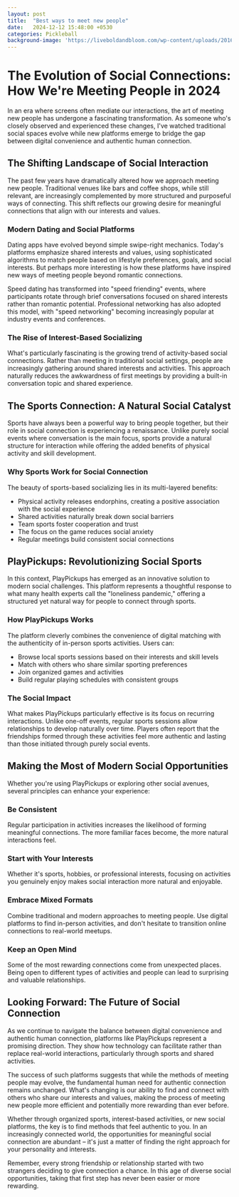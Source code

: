 ```yaml
---
layout: post
title:  "Best ways to meet new people"
date:   2024-12-12 15:48:00 +0530
categories: Pickleball
background-image: 'https://liveboldandbloom.com/wp-content/uploads/2016/05/Sv1YOycA-1-e1674809906250-768x437.jpeg'
---
```



# The Evolution of Social Connections: How We're Meeting People in 2024

In an era where screens often mediate our interactions, the art of meeting new people has undergone a fascinating transformation. As someone who's closely observed and experienced these changes, I've watched traditional social spaces evolve while new platforms emerge to bridge the gap between digital convenience and authentic human connection.

## The Shifting Landscape of Social Interaction

The past few years have dramatically altered how we approach meeting new people. Traditional venues like bars and coffee shops, while still relevant, are increasingly complemented by more structured and purposeful ways of connecting. This shift reflects our growing desire for meaningful connections that align with our interests and values.

### Modern Dating and Social Platforms

Dating apps have evolved beyond simple swipe-right mechanics. Today's platforms emphasize shared interests and values, using sophisticated algorithms to match people based on lifestyle preferences, goals, and social interests. But perhaps more interesting is how these platforms have inspired new ways of meeting people beyond romantic connections.

Speed dating has transformed into "speed friending" events, where participants rotate through brief conversations focused on shared interests rather than romantic potential. Professional networking has also adopted this model, with "speed networking" becoming increasingly popular at industry events and conferences.

### The Rise of Interest-Based Socializing

What's particularly fascinating is the growing trend of activity-based social connections. Rather than meeting in traditional social settings, people are increasingly gathering around shared interests and activities. This approach naturally reduces the awkwardness of first meetings by providing a built-in conversation topic and shared experience.

## The Sports Connection: A Natural Social Catalyst

Sports have always been a powerful way to bring people together, but their role in social connection is experiencing a renaissance. Unlike purely social events where conversation is the main focus, sports provide a natural structure for interaction while offering the added benefits of physical activity and skill development.

### Why Sports Work for Social Connection

The beauty of sports-based socializing lies in its multi-layered benefits:
- Physical activity releases endorphins, creating a positive association with the social experience
- Shared activities naturally break down social barriers
- Team sports foster cooperation and trust
- The focus on the game reduces social anxiety
- Regular meetings build consistent social connections

## PlayPickups: Revolutionizing Social Sports

In this context, PlayPickups has emerged as an innovative solution to modern social challenges. This platform represents a thoughtful response to what many health experts call the "loneliness pandemic," offering a structured yet natural way for people to connect through sports.

### How PlayPickups Works

The platform cleverly combines the convenience of digital matching with the authenticity of in-person sports activities. Users can:
- Browse local sports sessions based on their interests and skill levels
- Match with others who share similar sporting preferences
- Join organized games and activities
- Build regular playing schedules with consistent groups

### The Social Impact

What makes PlayPickups particularly effective is its focus on recurring interactions. Unlike one-off events, regular sports sessions allow relationships to develop naturally over time. Players often report that the friendships formed through these activities feel more authentic and lasting than those initiated through purely social events.

## Making the Most of Modern Social Opportunities

Whether you're using PlayPickups or exploring other social avenues, several principles can enhance your experience:

### Be Consistent
Regular participation in activities increases the likelihood of forming meaningful connections. The more familiar faces become, the more natural interactions feel.

### Start with Your Interests
Whether it's sports, hobbies, or professional interests, focusing on activities you genuinely enjoy makes social interaction more natural and enjoyable.

### Embrace Mixed Formats
Combine traditional and modern approaches to meeting people. Use digital platforms to find in-person activities, and don't hesitate to transition online connections to real-world meetups.

### Keep an Open Mind
Some of the most rewarding connections come from unexpected places. Being open to different types of activities and people can lead to surprising and valuable relationships.

## Looking Forward: The Future of Social Connection

As we continue to navigate the balance between digital convenience and authentic human connection, platforms like PlayPickups represent a promising direction. They show how technology can facilitate rather than replace real-world interactions, particularly through sports and shared activities.

The success of such platforms suggests that while the methods of meeting people may evolve, the fundamental human need for authentic connection remains unchanged. What's changing is our ability to find and connect with others who share our interests and values, making the process of meeting new people more efficient and potentially more rewarding than ever before.

Whether through organized sports, interest-based activities, or new social platforms, the key is to find methods that feel authentic to you. In an increasingly connected world, the opportunities for meaningful social connection are abundant – it's just a matter of finding the right approach for your personality and interests.

Remember, every strong friendship or relationship started with two strangers deciding to give connection a chance. In this age of diverse social opportunities, taking that first step has never been easier or more rewarding.
